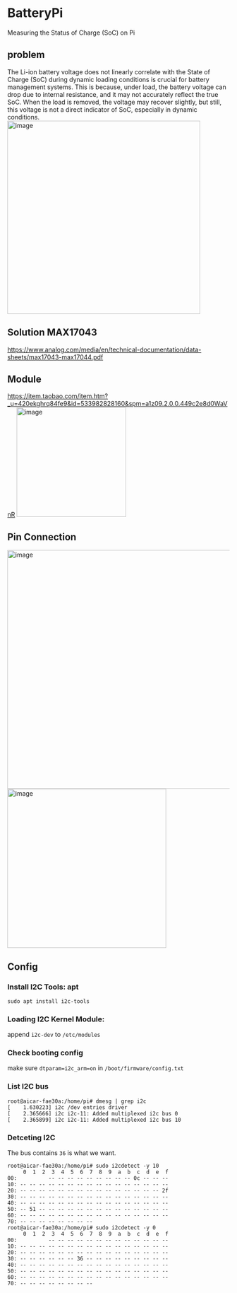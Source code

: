 # BatteryPi
Measuring the Status of Charge (SoC) on Pi
## problem
The Li-ion battery voltage does not linearly correlate with the State of Charge (SoC) during dynamic loading conditions is crucial for battery management systems. This is because, under load, the battery voltage can drop due to internal resistance, and it may not accurately reflect the true SoC. When the load is removed, the voltage may recover slightly, but still, this voltage is not a direct indicator of SoC, especially in dynamic conditions.<img width="437" alt="image" src="https://github.com/itemhsu/BatteryPi/assets/25599185/abc12d77-91a8-44d8-b9ea-5b7a1ed1ce84">

## Solution MAX17043
https://www.analog.com/media/en/technical-documentation/data-sheets/max17043-max17044.pdf

## Module
https://item.taobao.com/item.htm?_u=420ekghrq84fe9&id=533982828160&spm=a1z09.2.0.0.449c2e8d0WaVnR
<img width="248" alt="image" src="https://github.com/itemhsu/BatteryPi/assets/25599185/3a0f82fe-f73c-4734-968b-f6ef5287cd31">

## Pin Connection
<img width="540" alt="image" src="https://github.com/itemhsu/BatteryPi/assets/25599185/ecf6c59b-ac07-4877-83ad-b89f81187810">
<img width="360" alt="image" src="https://github.com/itemhsu/BatteryPi/assets/25599185/eaec721c-a29a-47df-b53d-72c6040688bc">

## Config
### Install I2C Tools: apt 
```
sudo apt install i2c-tools
```
### Loading I2C Kernel Module:
append `i2c-dev` to `/etc/modules`

### Check booting config
make sure `dtparam=i2c_arm=on` in `/boot/firmware/config.txt`

### List I2C bus
```
root@aicar-fae30a:/home/pi# dmesg | grep i2c
[    1.630223] i2c /dev entries driver
[    2.365666] i2c i2c-11: Added multiplexed i2c bus 0
[    2.365899] i2c i2c-11: Added multiplexed i2c bus 10
```
### Detceting I2C
The bus contains `36` is what we want.
```
root@aicar-fae30a:/home/pi# sudo i2cdetect -y 10
     0  1  2  3  4  5  6  7  8  9  a  b  c  d  e  f
00:          -- -- -- -- -- -- -- -- -- 0c -- -- -- 
10: -- -- -- -- -- -- -- -- -- -- -- -- -- -- -- -- 
20: -- -- -- -- -- -- -- -- -- -- -- -- -- -- -- 2f 
30: -- -- -- -- -- -- -- -- -- -- -- -- -- -- -- -- 
40: -- -- -- -- -- -- -- -- -- -- -- -- -- -- -- -- 
50: -- 51 -- -- -- -- -- -- -- -- -- -- -- -- -- -- 
60: -- -- -- -- -- -- -- -- -- -- -- -- -- -- -- -- 
70: -- -- -- -- -- -- -- --                         
root@aicar-fae30a:/home/pi# sudo i2cdetect -y 0
     0  1  2  3  4  5  6  7  8  9  a  b  c  d  e  f
00:          -- -- -- -- -- -- -- -- -- -- -- -- -- 
10: -- -- -- -- -- -- -- -- -- -- -- -- -- -- -- -- 
20: -- -- -- -- -- -- -- -- -- -- -- -- -- -- -- -- 
30: -- -- -- -- -- -- 36 -- -- -- -- -- -- -- -- -- 
40: -- -- -- -- -- -- -- -- -- -- -- -- -- -- -- -- 
50: -- -- -- -- -- -- -- -- -- -- -- -- -- -- -- -- 
60: -- -- -- -- -- -- -- -- -- -- -- -- -- -- -- -- 
70: -- -- -- -- -- -- -- --
```


